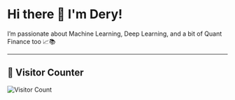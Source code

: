# Hi there 👋 I'm Dery!

I’m passionate about Machine Learning, Deep Learning, and a bit of Quant Finance too 📈📚

---

## 👀 Visitor Counter

![Visitor Count](https://count.getloli.com/get/@DeryFerd?theme=github)

